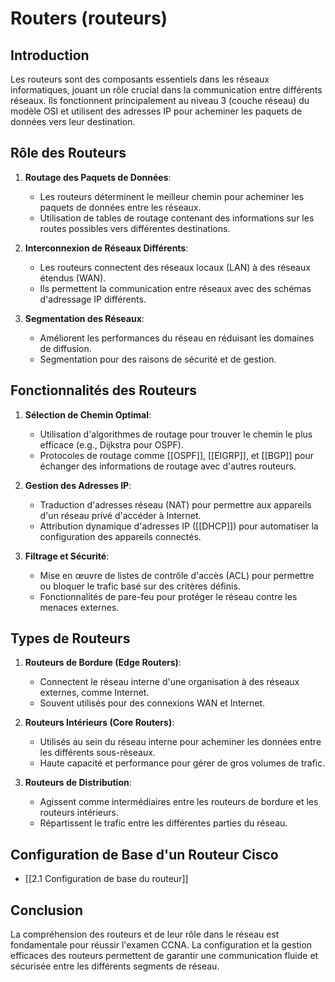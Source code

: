 # Routers (routeurs)

## Introduction
Les routeurs sont des composants essentiels dans les réseaux informatiques, jouant un rôle crucial dans la communication entre différents réseaux. Ils fonctionnent principalement au niveau 3 (couche réseau) du modèle OSI et utilisent des adresses IP pour acheminer les paquets de données vers leur destination.

## Rôle des Routeurs
1. **Routage des Paquets de Données**:
   - Les routeurs déterminent le meilleur chemin pour acheminer les paquets de données entre les réseaux.
   - Utilisation de tables de routage contenant des informations sur les routes possibles vers différentes destinations.

2. **Interconnexion de Réseaux Différents**:
   - Les routeurs connectent des réseaux locaux (LAN) à des réseaux étendus (WAN).
   - Ils permettent la communication entre réseaux avec des schémas d'adressage IP différents.

3. **Segmentation des Réseaux**:
   - Améliorent les performances du réseau en réduisant les domaines de diffusion.
   - Segmentation pour des raisons de sécurité et de gestion.

## Fonctionnalités des Routeurs
1. **Sélection de Chemin Optimal**:
   - Utilisation d'algorithmes de routage pour trouver le chemin le plus efficace (e.g., Dijkstra pour OSPF).
   - Protocoles de routage comme [[OSPF]], [[EIGRP]], et [[BGP]] pour échanger des informations de routage avec d'autres routeurs.

2. **Gestion des Adresses IP**:
   - Traduction d'adresses réseau (NAT) pour permettre aux appareils d'un réseau privé d'accéder à Internet.
   - Attribution dynamique d'adresses IP ([[DHCP]]) pour automatiser la configuration des appareils connectés.

3. **Filtrage et Sécurité**:
   - Mise en œuvre de listes de contrôle d'accès (ACL) pour permettre ou bloquer le trafic basé sur des critères définis.
   - Fonctionnalités de pare-feu pour protéger le réseau contre les menaces externes.

## Types de Routeurs
1. **Routeurs de Bordure (Edge Routers)**:
   - Connectent le réseau interne d'une organisation à des réseaux externes, comme Internet.
   - Souvent utilisés pour des connexions WAN et Internet.

2. **Routeurs Intérieurs (Core Routers)**:
   - Utilisés au sein du réseau interne pour acheminer les données entre les différents sous-réseaux.
   - Haute capacité et performance pour gérer de gros volumes de trafic.

3. **Routeurs de Distribution**:
   - Agissent comme intermédiaires entre les routeurs de bordure et les routeurs intérieurs.
   - Répartissent le trafic entre les différentes parties du réseau.

## Configuration de Base d'un Routeur Cisco
- [[2.1 Configuration de base du routeur]]

## Conclusion
La compréhension des routeurs et de leur rôle dans le réseau est fondamentale pour réussir l'examen CCNA. La configuration et la gestion efficaces des routeurs permettent de garantir une communication fluide et sécurisée entre les différents segments de réseau.
